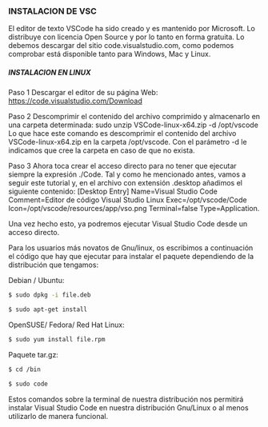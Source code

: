 

### INSTALACION DE VSC


El editor de texto VSCode ha sido creado y es mantenido por Microsoft. Lo distribuye con licencia Open Source y por lo tanto en forma gratuita. Lo debemos descargar del sitio code.visualstudio.com, como podemos comprobar está disponible tanto para Windows, Mac y Linux.

##### INSTALACION EN LINUX

Paso 1
Descargar el editor de su página Web: https://code.visualstudio.com/Download

Paso 2
Descomprimir el contenido del archivo comprimido y almacenarlo en una carpeta determinada:
sudo unzip VSCode-linux-x64.zip -d /opt/vscode
Lo que hace este comando es descomprimir el contenido del archivo VSCode-linux-x64.zip en la carpeta /opt/vscode. Con el parámetro -d le indicamos que cree la carpeta en caso de que no exista.

Paso 3
Ahora toca crear el acceso directo para no tener que ejecutar siempre la expresión ./Code. Tal y como he mencionado antes, vamos a seguir este tutorial y, en el archivo con extensión .desktop añadimos el siguiente contenido:
[Desktop Entry]
Name=Visual Studio Code
Comment=Editor de código Visual Studio Linux
Exec=/opt/vscode/Code
Icon=/opt/vscode/resources/app/vso.png
Terminal=false
Type=Application.

Una vez hecho esto, ya podremos ejecutar Visual Studio Code desde un acceso directo.

Para los usuarios más novatos de Gnu/linux, os escribimos a continuación el código que hay que ejecutar para instalar el paquete dependiendo de la distribución que tengamos:

Debian / Ubuntu:

``` sh
$ sudo dpkg -i file.deb
```

```sh
$ sudo apt-get install
```

OpenSUSE/ Fedora/ Red Hat Linux:

```sh
$ sudo yum install file.rpm
```

Paquete tar.gz:

```sh
$ cd /bin
```
```sh
$ sudo code
```

Estos comandos sobre la terminal de nuestra distribución nos permitirá instalar Visual Studio Code en nuestra distribución Gnu/Linux o al menos utilizarlo de manera funcional.